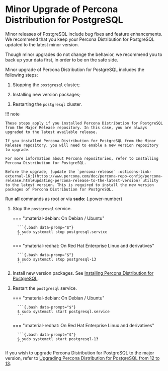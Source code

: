 # Minor Upgrade of Percona Distribution for PostgreSQL

Minor releases of PostgreSQL include bug fixes and feature enhancements. We recommend that you keep your Percona Distribution for PostgreSQL updated to the latest minor version.

Though minor upgrades do not change the behavior, we recommend you to back up your data first, in order to be on the safe side.

Minor upgrade of Percona Distribution for PostgreSQL includes the following steps:


1. Stopping the `postgresql` cluster;


2. Installing new version packages;


3. Restarting the `postgresql` cluster.

!!! note

    These steps apply if you installed Percona Distribution for PostgreSQL from the Major Release repository. In this case, you are always upgraded to the latest available release.

    If you installed Percona Distribution for PostgreSQL from the Minor Release repository, you will need to enable a new version repository to upgrade.

    For more information about Percona repositories, refer to Installing Percona Distribution for PostgreSQL.

    Before the upgrade, [update the `percona-release` :octicons-link-external-16:](https://www.percona.com/doc/percona-repo-config/percona-release.html#updating-percona-release-to-the-latest-version) utility to the latest version. This is required to install the new version packages of Percona Distribution for PostgreSQL. 

Run **all** commands as root or via **sudo**:
{.power-number}

1. Stop the `postgresql` service.

    === ":material-debian: On Debian / Ubuntu"

         ```{.bash data-promp="$"}
         $ sudo systemctl stop postgresql.service
         ```


    === ":material-redhat: On Red Hat Enterprise Linux and derivatives"

         ```{.bash data-promp="$"}
         $ sudo systemctl stop postgresql-13
         ```


2. Install new version packages. See [Installing Percona Distribution for PostgreSQL](installing.md).


3. Restart the `postgresql` service.


    === ":material-debian: On Debian / Ubuntu"

         ```{.bash data-prompt="$"}
         $ sudo systemctl start postgresql.service
         ```


    === ":material-redhat: On Red Hat Enterprise Linux and derivatives"

         ```{.bash data-prompt="$"}
         $ sudo systemctl start postgresql-13
         ```


If you wish to upgrade Percona Distribution for PostgreSQL to the major version, refer to [Upgrading Percona Distribution for PostgreSQL from 12 to 13](major-upgrade.md).
